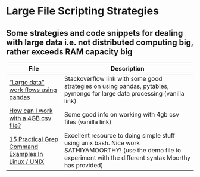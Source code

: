 # Large File Scripting Strategies
## Some strategies and code snippets for dealing with large data i.e. not distributed computing big, rather exceeds RAM capacity big

File | Description
--- | ----
[“Large data” work flows using pandas](http://stackoverflow.com/questions/14262433/large-data-work-flows-using-pandas) | Stackoverflow link with some good strategies on using pandas, pytables, pymongo for large data processing (vanilla link)
[How can I work with a 4GB csv file?](http://opendata.stackexchange.com/questions/1256/how-can-i-work-with-a-4gb-csv-file) | Some good info on working with 4gb csv files (vanilla link)
[15 Practical Grep Command Examples In Linux / UNIX](http://www.thegeekstuff.com/2009/03/15-practical-unix-grep-command-examples/) | Excellent resource to doing simple stuff using unix bash. Nice work SATHIYAMOORTHY! (use the demo file to experiment with the different syntax Moorthy has provided)

